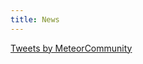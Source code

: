 ```yaml
---
title: News
---
```



<a class="twitter-timeline" href="https://twitter.com/MeteorCommunity?ref_src=twsrc%5Etfw">Tweets by MeteorCommunity</a> <script async src="https://platform.twitter.com/widgets.js" charset="utf-8"></script> 
